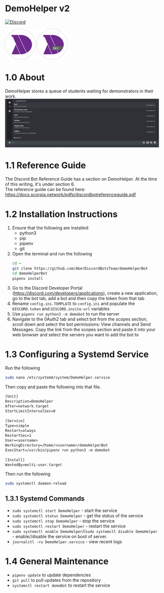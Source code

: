 <h1>DemoHelper v2</h1>

[![Discord](https://img.shields.io/discord/740966777957253140.svg)](https://discord.gg/PzqhkafaUV)

<span>
  <img src="assets/logo_circle.png" alt="logo" height="100"/>
  <img src="assets/logo_dev_circle.png" alt="dev logo" height="100"/>
</span>


# 1.0 About
DemoHelper stores a queue of students waiting for demonstrators in their work.
<img src="assets/img1.png"/>

# 1.1 Reference Guide
The Discord Bot Reference Guide has a section on DemoHelper.
At the time of this writing, it's under section 6.\
The reference guide can be found here: https://docs.scorpia.network/pdfs/discordbotreferenceguide.pdf

# 1.2 Installation Instructions
1. Ensure that the following are installed:
    - python3
    - pip
    - pipenv
    - git
2. Open the terminal and run the following
    ```bash
    cd ~
    git clone https://github.com/AberDiscordBotsTeam/demoHelperBot
    cd demoHelperBot
    pipenv install
    ```
3. Go to the Discord Developer Portal (https://discord.com/developers/applications),
   create a new application, go to the bot tab, add a bot and then copy the token from that tab
4. Rename `config.ini.TEMPLATE` to `config.ini` and populate the `DISCORD.token` and `DISCORD.invite-url` variables
5. Use `pipenv run python3 -m demobot` to run the server
7. Navigate to the 0Auth2 tab and select bot from the scopes section, 
   scroll down and select the bot permissions: View channels and Send Messages.
   Copy the link from the scopes section and paste it into your web browser and select the servers you want to add the bot to
   
# 1.3 Configuring a Systemd Service
Run the following
```bash
sudo nano /etc/systemd/system/DemoHelper.service
```
Then copy and paste the following into that file.
```
[Unit]
Description=DemoHelper
After=network.target
StartLimitIntervalSec=0

[Service]
Type=simple
Restart=always
RestartSec=1
User=<username>
WorkingDirectory=/home/<username>/demoHelperBot
ExecStart=/usr/bin/pipenv run python3 -m demobot

[Install]
WantedBy=multi-user.target
```
Then run the following
```bash
sudo systemctl daemon-reload
```

## 1.3.1 Systemd Commands
- `sudo systemctl start DemoHelper` - start the service
- `sudo systemctl status DemoHelper` - get the status of the service
- `sudo systemctl stop DemoHelper` - stop the service
- `sudo systemctl restart DemoHelper` - restart the service
- `sudo systemctl enable DemoHelper`//`sudo systemctl disable DemoHelper` - enable//disable the service on boot of server.
- `journalctl -ru DemoHelper.service` - view recent logs

   
# 1.4 General Maintenance
- `pipenv update` to update dependencies
- `git pull` to pull updates from the repository
- `systemctl restart demoBot` to restart the service
